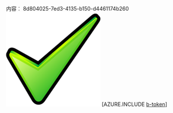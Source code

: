 内容︰ 8d804025-7ed3-4135-b150-d4461174b260![图像](aabeee44-6d8d-4070-8e04-601f53996640.png)
[AZURE.INCLUDE [b-token](7ada84f0-713f-4fe8-aae6-f21fb9032edb.md)]
